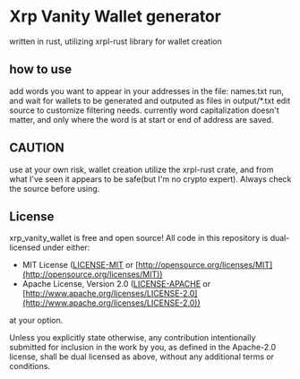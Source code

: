 # Xrp Vanity Wallet generator
written in rust, utilizing xrpl-rust library for wallet creation

## how to use 
add words you want to appear in your addresses in the file: names.txt
run, and wait for wallets to be generated and outputed as files in output/*.txt
edit source to customize filtering needs.
currently word capitalization doesn't matter, and only where the word is at start or end of address are saved.

## CAUTION
use at your own risk, wallet creation utilize the xrpl-rust crate, and from what I've seen it appears to be safe(but I'm no crypto expert). 
Always check the source before using.

## License
xrp_vanity_wallet is free and open source! All code in this repository is dual-licensed under either:

* MIT License ([LICENSE-MIT](docs/LICENSE-MIT) or [http://opensource.org/licenses/MIT](http://opensource.org/licenses/MIT))
* Apache License, Version 2.0 ([LICENSE-APACHE](docs/LICENSE-APACHE) or [http://www.apache.org/licenses/LICENSE-2.0](http://www.apache.org/licenses/LICENSE-2.0))

at your option.

Unless you explicitly state otherwise, any contribution intentionally submitted
for inclusion in the work by you, as defined in the Apache-2.0 license, shall be dual licensed as above, without any
additional terms or conditions.
